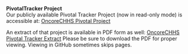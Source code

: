 **PivotalTracker Project**  
Our publicly available Pivotal Tracker Project (now in read-only mode) is accessible at: [OncoreCHHS Pivotal Project](https://www.pivotaltracker.com/projects/1589661)

An extract of that project is available in PDF form as well: [OncoreCHHS Pivotal Tracker Extract](OncoreCHHS.pdf)
Please be sure to download the PDF for proper viewing. Viewing in GitHub sometimes skips pages.
